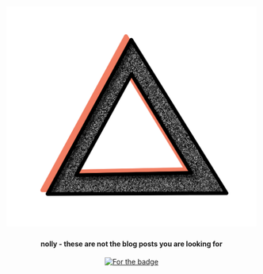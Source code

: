 <h1 align="center">
  <br>
  <a href="https://github.com/Jordan-Gilliam/nolly"><img width="700" src="https://github.com/Jordan-Gilliam/readme-assets/blob/master/icon.png" alt=""></a>
</h1>

<h4 align="center">nolly - these are not the blog posts you are looking for</h4>

  <p align="center">
    <a href="https://forthebadge.com">
    <img src="https://img.shields.io/badge/DX%20--%3E-UX-blue?style=for-the-badge" alt="For the badge">
  </p>

